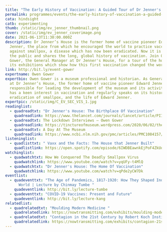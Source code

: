 ```yaml
---
title: "The Early History of Vaccination: A Guided Tour of Dr Jenner's House"
permalink: programmes/events/the-early-history-of-vaccination-a-guided-tour-of-dr-jenner-house/
cata: hindsight
catb: experimenting
thumb: /static/img/ev_jenner_thumbnail.png
cover: /static/img/ev_jenner_coverimage.png
date: 2021-06-13T11:30:00.000Z
description: Dr Jenner’s House is the former home of vaccine pioneer Edward
  Jenner, the place from which he encouraged the world to practice vaccination
  against smallpox, a disease which has now been eradicated. Now it is open to
  the public and shares the long, global history of vaccination. Join Owen
  Gower, the General Manager at Dr Jenner's House, for a tour of the house and
  its exhibitions which show how this first vaccination changed the world.
link: http://bit.ly/event-gower
expertname: Owen Gower
expertbio: Owen Gower is a museum professional and historian. As General Manager
  at Dr Jenner’s House, the former home of vaccine pioneer Edward Jenner, he is
  responsible for leading the development of the museum and its activities. He
  has a keen interest in vaccination and regularly speaks on its history, the
  eradication of smallpox, and the life of Edward Jenner.
expertpic: /static/img/C_EV_SEC_VIS_1.jpg
readinglist:
  - quadreadtxt: "Dr Jenner's House: The Birthplace Of Vaccination"
    quadreadlink: https://www.thelancet.com/journals/lancet/article/PIIS0140-6736(11)61154-9/fulltext
  - quadreadtxt: The Lockdown Interviews – Owen Gower
    quadreadlink: https://tinctureofmuseum.wordpress.com/2020/06/02/the-lockdown-interviews-6-owen-gower-museum-manager-dr-jenners-house-gloucestershire-may-2020/
  - quadreadtxt: A Day At The Museum
    quadreadlink: https://www.ncbi.nlm.nih.gov/pmc/articles/PMC1084157/
listeninglist:
  - quadlisttxt: " Vaxx and the Facts: The House that Jenner Built"
    quadlistlink: https://open.spotify.com/episode/6IWDBEawnkEjPoF4ZkUqvK
watchinglist:
  - quadwatchtxt: How We Conquered The Deadly Smallpox Virus
    quadwatchlink: https://www.youtube.com/watch?v=yqUFy-t4MlQ
  - quadwatchtxt: "Dr Jenner's House: The Home Of Vaccination"
    quadwatchlink: https://www.youtube.com/watch?v=qPde2yCW7Dk
eventlist:
  - quadeventtxt: "The Age of Pandemics, 1817-1920: How They Shaped India and the
      World | Lecture by Chinmay Tumbe "
    quadeventlink: http://bit.ly/lecture-tumbe
  - quadeventtxt: "COVID-19 Vaccines: Present and Future"
    quadeventlink: http://bit.ly/lecture-kang
relatedlist:
  - quadrelatedtxt: "Moulding Modern Medicine "
    quadrelatedlink: https://nowtransmitting.com/exhibits/moulding-modern-medicine/
  - quadrelatedtxt: "Contagion in the 21st Century by Robert Koch Institute "
    quadrelatedlink: https://nowtransmitting.com/exhibits/contagion-21st-century/
---
```

